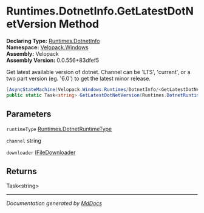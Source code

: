 ﻿<!--  
  <auto-generated>   
    The contents of this file were generated by a tool.  
    Changes to this file may be list if the file is regenerated  
  </auto-generated>   
-->

# Runtimes.DotnetInfo.GetLatestDotNetVersion Method

**Declaring Type:** [Runtimes.DotnetInfo](../index.md)  
**Namespace:** [Velopack.Windows](../../../index.md)  
**Assembly:** Velopack  
**Assembly Version:** 0.0.556+83dfef5

Get latest available version of dotnet. Channel can be 'LTS', 'current', or a two part version  (eg. '6.0') to get the latest minor release.

```csharp
[AsyncStateMachine(Velopack.Windows.Runtimes/DotnetInfo/<GetLatestDotNetVersion>d__28)]
public static Task<string> GetLatestDotNetVersion(Runtimes.DotnetRuntimeType runtimeType, string channel, IFileDownloader downloader = null);
```

## Parameters

`runtimeType`  [Runtimes.DotnetRuntimeType](../../DotnetRuntimeType/index.md)

`channel`  string

`downloader`  [IFileDownloader](../../../../Sources/IFileDownloader/index.md)

## Returns

Task\<string\>

___

*Documentation generated by [MdDocs](https://github.com/ap0llo/mddocs)*
